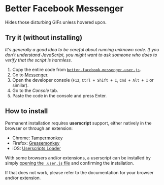 # Better Facebook Messenger

Hides those disturbing GIFs unless hovered upon.

## Try it (without installing)

*It's generally a good idea to be careful about running unknown code. If you don't understand JavaScript, you might want to ask someone who does to verify that the script is harmless.*

1. Copy the entire code from [`better-facebook-messenger.user.js`][bfm-raw].
2. Go to [Messenger][messenger].
3. Open the developer console (`F12`, `Ctrl + Shift + I`, `Cmd + Alt + I` or similar).
4. Go to the *Console* tab.
5. Paste the code in the console and press Enter.


## How to install

Permanent installation requires **userscript** support, either natively in the browser or through an extension:

* Chrome: [Tampermonkey][tampermonkey]
* Firefox: [Greasemonkey][greasemonkey]
* iOS: [Userscripts Loader][userscripts-loader]

With some browsers and/or extensions, a userscript can be installed by simply [opening the `.user.js` file][bfm-raw] and confirming the installation.

If that does not work, please refer to the documentation for your browser and/or extension.

[messenger]: https://messenger.com
[tampermonkey]: https://chrome.google.com/webstore/detail/tampermonkey/dhdgffkkebhmkfjojejmpbldmpobfkfo?hl=en
[greasemonkey]: https://addons.mozilla.org/en-US/firefox/addon/greasemonkey/
[userscripts-loader]: http://moreinfo.thebigboss.org/moreinfo/depiction.php?file=userscriptsloaderDp
[bfm-raw]: https://raw.githubusercontent.com/SimonAlling/better-facebook-messenger/master/better-facebook-messenger.user.js

